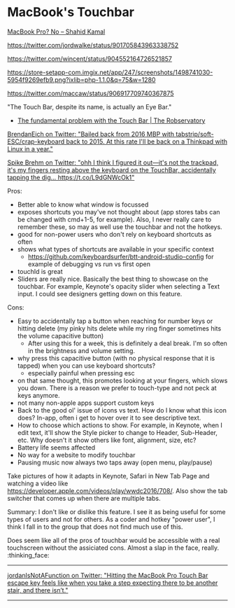 # MacBook's Touchbar

[MacBook Pro? No – Shahid Kamal](http://shahidkamal.com/macbook-pro-no/?utm_source=hackernewsletter&utm_medium=email&utm_term=cutting_room_floor)

https://twitter.com/jordwalke/status/901705843963338752

https://twitter.com/wincent/status/904552164726521857

https://store-setapp-com.imgix.net/app/247/screenshots/1498741030-5954f9269efb9.png?ixlib=php-1.1.0&q=75&w=1280

https://twitter.com/maccaw/status/906917709740367875

"The Touch Bar, despite its name, is actually an Eye Bar."

- [The fundamental problem with the Touch Bar \| The Robservatory](https://robservatory.com/the-fundamental-problem-with-the-touch-bar/)

[BrendanEich on Twitter: "Bailed back from 2016 MBP with tabstrip/soft\-ESC/crap\-keyboard back to 2015\. At this rate I'll be back on a Thinkpad with Linux in a year\."](https://twitter.com/BrendanEich/status/926186035179962368)

[Spike Brehm on Twitter: "ohh I think I figured it out—it's not the trackpad, it's my fingers resting above the keyboard on the TouchBar, accidentally tapping the dig… https://t\.co/L9dGNWcOk1"](https://twitter.com/spikebrehm/status/938136448871600128)

Pros:
- Better able to know what window is focussed
- exposes shortcuts you may've not thought about (app stores tabs can be changed with cmd+1-5, for example). Also, I never really care to remember these, so may as well use the touchbar and not the hotkeys.
- good for non-power users who don't rely on keyboard shortcuts as often
- shows what types of shortcuts are available in your specific context
  - https://github.com/keyboardsurfer/btt-android-studio-config for example of debugging vs run vs first open
- touchId is great
- Sliders are really nice. Basically the best thing to showcase  on the touchbar. For example, Keynote's opacity slider when selecting a Text input. I could see designers getting down on this feature.

Cons:
- Easy to accidentally tap a button when reaching for number keys or hitting delete (my pinky hits delete while my ring finger sometimes hits the volume capacitive button)
  - After using this for a week, this is definitely a deal break. I'm so often in the brightness and volume setting.
- why press this capacitive button (with no physical response that it is tapped) when you can use keyboard shortcuts?
  - especially painful when pressing esc
- on that same thought, this promotes looking at your fingers, which slows you down. There is a reason we prefer to touch-type and not peck at keys anymore.
- not many non-apple apps support custom keys
- Back to the good ol' issue of icons vs text. How do I know what this icon does? In-app, often i get to hover over it to see descriptive text.
- How to choose which actions to show. For example, in Keynote, when I edit text, it'll show the Style picker to change to Header, Sub-Header, etc. Why doesn't it show others like font, alignment, size, etc?
- Battery life seems affected
- No way for a website to modify touchbar
- Pausing music now always two taps away (open menu, play/pause)

Take pictures of how it adapts in Keynote, Safari in New Tab Page and watching a video like https://developer.apple.com/videos/play/wwdc2016/708/. Also show the tab switcher that comes up when there are multiple tabs.

Summary:
I don't like or dislike this feature. I see it as being useful for some types of users and not for others. As a coder and hotkey "power user", I think I fall in to the group that does not find much use of this.

Does seem like all of the pros of touchbar would be accessible with a real touchscreen without the assiciated cons. Almost a slap in the face, really. :thinking_face:

---

[jordanIsNotAFunction on Twitter: "Hitting the MacBook Pro Touch Bar escape key feels like when you take a step expecting there to be another stair, and there isn’t\."](https://twitter.com/jordwalke/status/924932778323427330)

---
